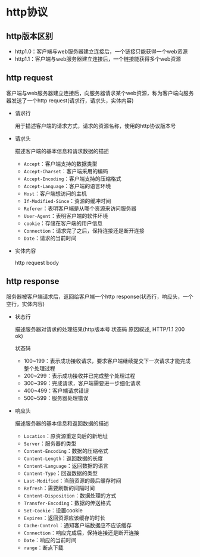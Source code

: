 # http协议

## http版本区别

* http1.0：客户端与web服务器建立连接后，一个链接只能获得一个web资源
* http1.1：客户端与web服务器建立连接后，一个链接能获得多个web资源

## http request

客户端与web服务器建立连接后，向服务器请求某个web资源，称为客户端向服务器发送了一个http request(请求行，请求头，实体内容)

* 请求行

  用于描述客户端的请求方式，请求的资源名称，使用的http协议版本号
* 请求头

  描述客户端的基本信息和请求数据的描述
  * `Accept`：客户端支持的数据类型
  * `Accept-Charset`：客户端采用的编码
  * `Accept-Encoding`：客户端支持的压缩格式
  * `Accept-Language`：客户端的语言环境
  * `Host`：客户端想访问的主机
  * `If-Modified-Since`：资源的缓冲时间
  * `Referer`：表明客户端是从哪个资源来访问服务器
  * `User-Agent`：表明客户端的软件环境
  * `cookie`：存储在客户端的用户信息
  * `Connection`：请求完了之后，保持连接还是断开连接
  * `Date`：请求的当前时间
* 实体内容

  http request body

## http response

服务器被客户端请求后，返回给客户端一个http response(状态行，响应头，一个空行，实体内容)

* 状态行

  描述服务器对请求的处理结果(http版本号 状态码 原因叙述, HTTP/1.1 200 ok)

  状态码

  * 100~199：表示成功接收请求，要求客户端继续提交下一次请求才能完成整个处理过程
  * 200~299：表示成功接收并已完成整个处理过程
  * 300~399：完成请求，客户端需要进一步细化请求
  * 400~499：客户端请求错误
  * 500~599：服务器处理错误
* 响应头

  描述服务器的基本信息和返回数据的描述
  * `Location`：原资源重定向后的新地址
  * `Server`：服务器的类型
  * `Content-Encoding`：数据的压缩格式
  * `Content-Length`：返回数据的长度
  * `Content-Language`：返回数据的语言
  * `Content-Type`：回返数据的类型
  * `Last-Modified`：当前资源的最后缓存时间
  * `Refresh`：需要刷新的间隔时间
  * `Content-Disposition`：数据处理的方式
  * `Transfer-Encoding`：数据的传送格式
  * `Set-Cookie`：设置cookie
  * `Expires`：返回资源应该缓存的时长
  * `Cache-Control`：通知客户端数据应不应该缓存
  * `Connection`：响应完成后，保持连接还是断开连接
  * `Date`：响应的当前时间
  * `range`：断点下载
